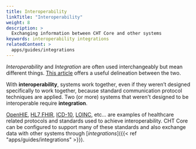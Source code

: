 ```yaml
---
title: Interoperability
linkTitle: "Interoperability"
weight: 8
description: >
  Exchanging information between CHT Core and other systems
keywords: interoperability integrations
relatedContent: >
  apps/guides/integrations
---
```


*Interoperability* and *Integration* are often used interchangeably but mean different things. [This article](https://www.linkedin.com/pulse/lets-talk-interoperability-vs-integration-mike-fleck) offers a useful delineation between the two.

With **interoperability**, systems work together, even if they weren’t designed specifically to work together, because standard communication protocol techniques are applied. Two (or more) systems that weren't designed to be interoperable require **integration**.

[OpenHIE](https://ohie.org/), [HL7 FHIR](https://www.hl7.org/fhir/index.html), [ICD-10](https://www.who.int/classifications/icd/factsheet/en/), [LOINC](https://loinc.org/), etc... are examples of healthcare related protocols and standards used to achieve interoperability. CHT Core can be configured to support many of these standards and also exchange data with other systems through [*integrations*]({{< ref "apps/guides/integrations" >}}).
